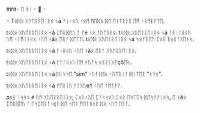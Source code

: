 ###᛫ ᛖ ᚬᛁ ᛫ 👋 ᛫

 ᛫ Tᛟᛞᛟ ᚷᚢᛖᚱᚱᛖᛁᚱᛟ ᛃá ᚠᛁᚲᛟᚢ ᚲᛟᛗ ᛗᛖᛞᛟ ᛞᛖ ᛖᚾᛏᚱᚨᚱ ᛖᛗ ᚲᛟᛗᛒᚨᛏᛖ.

tᛟᛞᛟ ᚷᚢᛖᚱᚱᛖᛁᚱᛟ ᛃá ᛈᛖᚱᛞᛖᚢ ᚨ ᚠé ᚾᛟ ᚠᚢᛏᚢᚱᛟ.
tᛟᛞᛟ ᚷᚢᛖᚱᚱᛖᛁᚱᛟ ᛃá ᛏᚱᛁᛚᚺᛟᚢ ᚢᛗ ᚲᚨᛗᛁᚾᚺᛟ ᚲᚢᛖ ᚾãᛟ ᛖᚱᚨ ᛞᛖᛚᛖ.
tᛟᛞᛟ ᚷᚢᛖᚱᚱᛖᛁᚱᛟ ᛃá ᛋᛟᚠᚱᛖᚢ ᛈᛟᚱ ᛒᛟᛒᚨᚷᛖᚾᛋ.
 
tᛟᛞᛟ ᚷᚢᛖᚱᚱᛖᛁᚱᛟ ᛃá ᚨᚲᚺᛟᚢ ᚲᚢᛖ ᚾãᛟ ᛖᚱᚨ ᚷᚢᛖᚱᚱᛖᛁᚱᛟ.

tᛟᛞᛟ ᚷᚢᛖᚱᚱᛖᛁᚱᛟ ᛃá ᚠᚨᛚᚺᛟᚢ ᛖᛗ ᛋᚢᚨᛋ ᛟᛒᚱᛁᚷᚨçõᛖᛋ.

tᛟᛞᛟ ᚷᚢᛖᚱᚱᛖᛁᚱᛟ ᛃá ᛞᛁᛋᛋᛖ "sim" ᚲᚢᚨᚾᛞᛟ ᚲᚢᛖᚱᛁᚨ ᛞᛁᛉᛖᚱ "ᚾᚬᛟ".

tᛟᛞᛟ ᚷᚢᛖᚱᚱᛖᛁᚱᛟ ᛃá ᚠᛖᚱᛁᚢ ᚨᛚᚷᚢéᛗ ᚲᚢᛖ ᚨᛗᚨᚹᚨ.

pᛟᚱ ᛁᛋᛋᛟ é ᚢᛗ ᚷᚢᛖᚱᚱᛖᛁᚱᛟ; ᛈᛟᚱᚲᚢᛖ ᛈᚨᛋᛋᛟᚢ ᛈᛟᚱ ᛖᛋᛏᛖᛋ ᛞᛖᛋᚨᚠᛁᛟᛋ, ᛖ ᚾãᛟ ᛈᛖᚱᛞᛖᚢ ᚨ ᛖᛋᛈᛖᚱᚨᚾçᚨ ᛞᛖ ᛋᛖᚱ ᛗᛖᛚᚺᛟᚱ ᛞᛟ ᚲᚢᛖ ᛖᚱᚨ.

<!--
**l30n4rd077/l30n4rd077** is a ✨ _special_ ✨ repository because its `README.md` (this file) appears on your GitHub profile.

Here are some ideas to get you started:

- 🔭 I’m currently working on ...
- 🌱 I’m currently learning ...
- 👯 I’m looking to collaborate on ...
- 🤔 I’m looking for help with ...
- 💬 Ask me about ...
- 📫 How to reach me: ...
- 😄 Pronouns: ...
- ⚡ Fun fact: ...
-->
